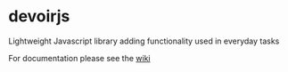 # devoirjs
Lightweight Javascript library adding functionality used in everyday tasks

For documentation please see the [wiki](https://github.com/th317erd/devoirjs/wiki)